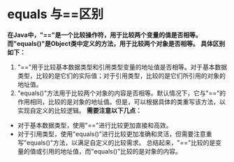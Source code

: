 # equals 与==区别
**在Java中，"=="是一个比较操作符，用于比较两个变量的值是否相等。而"equals()"是Object类中定义的方法，用于比较两个对象是否相等。**
**具体区别如下：**
1. "=="用于比较基本数据类型和引用类型变量的地址值是否相等。对于基本数据类型，比较的是它们的实际值；对于引用类型，比较的是它们所引用的对象的地址值。 
2. "equals()"方法用于比较两个对象的内容是否相等。默认情况下，它与"=="的作用相同，比较的是对象的地址值。但是，可以根据具体的类重写该方法，以实现自定义的比较逻辑。 
**需要注意以下几点：**
+ 对于基本数据类型，使用"=="进行比较更加直接和高效。
+ 对于引用类型，使用"equals()"进行比较更加准确和灵活，但需要注意重写"equals()"方法，以满足自定义的比较需求。
总结起来，"=="比较的是变量的值或引用的地址值，而"equals()"比较的是对象的内容。
